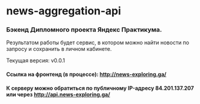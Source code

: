 # news-aggregation-api

### Бэкенд Дипломного проекта Яндекс Практикума.

Результатом работы будет сервис, в котором можно найти новости по запросу и сохранить в личном кабинете.

Текущая версия: v0.0.1

#### Ссылка на фронтенд (в процессе): http://news-exploring.ga/
#### К серверу можно обратиться по публичному IP-адресу 84.201.137.207 или через http://api.news-exploring.ga/

